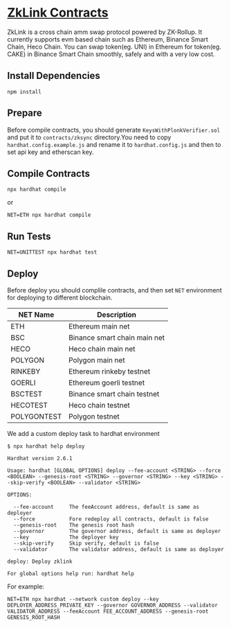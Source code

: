 # [ZkLink Contracts](https://zk.link/)

ZkLink is a cross chain amm swap protocol powered by ZK-Rollup. It currently supports evm based chain such as Ethereum, Binance Smart Chain, Heco Chain.
You can swap token(eg. UNI) in Ethereum for token(eg. CAKE) in Binance Smart Chain smoothly, safely and with a very low cost.

## Install Dependencies

`npm install`

## Prepare

Before compile contracts, you should generate `KeysWithPlonkVerifier.sol` and put it to `contracts/zksync` directory.You need to copy `hardhat.config.example.js` and rename it to `hardhat.config.js` and then to set api key and etherscan key.

## Compile Contracts

`npx hardhat compile`

or

`NET=ETH npx hardhat compile`

## Run Tests

`NET=UNITTEST npx hardhat test`

## Deploy

Before deploy you should complile contracts, and then set `NET` environment for deploying to different blockchain.

| NET Name    | Description                  |
| ----------- | ---------------------------- |
| ETH         | Ethereum main net            |
| BSC         | Binance smart chain main net |
| HECO        | Heco chain main net          |
| POLYGON     | Polygon main net             |
| RINKEBY     | Ethereum rinkeby testnet     |
| GOERLI      | Ethereum goerli testnet      |
| BSCTEST     | Binance smart chain testnet  |
| HECOTEST    | Heco chain testnet           |
| POLYGONTEST | Polygon testnet              |

We add a custom deploy task to hardhat environment

```shell
$ npx hardhat help deploy

Hardhat version 2.6.1

Usage: hardhat [GLOBAL OPTIONS] deploy --fee-account <STRING> --force <BOOLEAN> --genesis-root <STRING> --governor <STRING> --key <STRING> --skip-verify <BOOLEAN> --validator <STRING>

OPTIONS:

  --fee-account 	The feeAccount address, default is same as deployer
  --force       	Fore redeploy all contracts, default is false
  --genesis-root	The genesis root hash
  --governor    	The governor address, default is same as deployer
  --key         	The deployer key
  --skip-verify 	Skip verify, default is false
  --validator   	The validator address, default is same as deployer

deploy: Deploy zklink

For global options help run: hardhat help
```

For example:

```shell
NET=ETH npx hardhat --network custom deploy --key DEPLOYER_ADDRESS_PRIVATE_KEY --governor GOVERNOR_ADDRESS --validator VALIDATOR_ADDRESS --feeAccount FEE_ACCOUNT_ADDRESS --genesis-root GENESIS_ROOT_HASH
```
